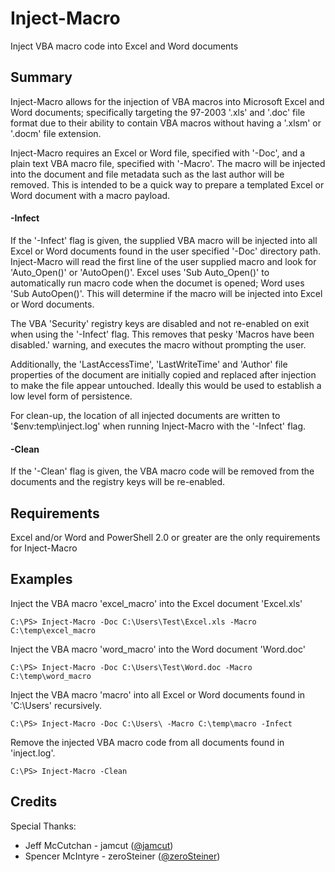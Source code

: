 # Inject-Macro
Inject VBA macro code into Excel and Word documents

## Summary ##
Inject-Macro allows for the injection of VBA macros into Microsoft Excel and Word documents; specifically targeting the 97-2003 '.xls' and '.doc' file format due to their ability to contain VBA macros without having a '.xlsm' or '.docm' file extension.

Inject-Macro requires an Excel or Word file, specified with '-Doc', and a plain text VBA macro file, specified with '-Macro'. The macro will be injected into the document and file metadata such as the last author will be removed. This is intended to be a quick way to prepare a templated Excel or Word document with a macro payload.

#### -Infect ####
If the '-Infect' flag is given, the supplied VBA macro will be injected into all Excel or Word documents found in the user specified '-Doc' directory path. Inject-Macro will read the first line of the user supplied macro and look for 'Auto_Open()' or 'AutoOpen()'. Excel uses 'Sub Auto_Open()' to automatically run macro code when the documet is opened; Word uses 'Sub AutoOpen()'. This will determine if the macro will be injected into Excel or Word documents.

The VBA 'Security' registry keys are disabled and not re-enabled on exit when using the '-Infect' flag. This removes that pesky 'Macros have been disabled.' warning, and executes the macro without prompting the user.

Additionally, the 'LastAccessTime', 'LastWriteTime' and 'Author' file properties of the document are initially copied and replaced after injection to make the file appear untouched. Ideally this would be used to establish a low level form of persistence.

For clean-up, the location of all injected documents are written to '$env:temp\inject.log' when running Inject-Macro with the '-Infect' flag.

#### -Clean ####
If the '-Clean' flag is given, the VBA macro code will be removed from the documents and the registry keys will be re-enabled.

## Requirements ##
Excel and/or Word and PowerShell 2.0 or greater are the only requirements for Inject-Macro

## Examples ##
Inject the VBA macro 'excel_macro' into the Excel document 'Excel.xls'

`C:\PS> Inject-Macro -Doc C:\Users\Test\Excel.xls -Macro C:\temp\excel_macro`

Inject the VBA macro 'word_macro' into the Word document 'Word.doc'

`C:\PS> Inject-Macro -Doc C:\Users\Test\Word.doc -Macro C:\temp\word_macro`

Inject the VBA macro 'macro' into all Excel or Word documents found in 'C:\Users\' recursively.

`C:\PS> Inject-Macro -Doc C:\Users\ -Macro C:\temp\macro -Infect`

Remove the injected VBA macro code from all documents found in 'inject.log'.

`C:\PS> Inject-Macro -Clean`

## Credits ##
Special Thanks:
 * Jeff McCutchan - jamcut ([@jamcut](https://twitter.com/jamcut))
 * Spencer McIntyre - zeroSteiner ([@zeroSteiner](https://twitter.com/zeroSteiner))
